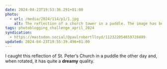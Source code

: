```yaml
---
date: 2024-04-23T19:53:36.291+01:00
photo:
  - url: /media/2024/114/p1/1.jpg
    alt: The reflection of a church tower in a puddle. The image has been rotated so that the church appears the correct way up, adding to the illusion of the building floating in a mix of clouds and water.
tags: photoblogging_challenge_april_2024
syndication:
  - https://mastodon.social/@paulrobertlloyd/112322054659728499
updated: 2024-04-23T19:55:39.496+01:00
---
```


I caught this reflection of St. Peter’s Church in a puddle the other day and, when rotated, it has quite a **dreamy** quality.
